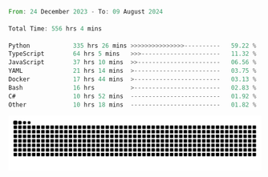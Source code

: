 <!--START_SECTION:waka-->

```rust
From: 24 December 2023 - To: 09 August 2024

Total Time: 556 hrs 4 mins

Python            335 hrs 26 mins >>>>>>>>>>>>>>>----------   59.22 %
TypeScript        64 hrs 5 mins   >>>----------------------   11.32 %
JavaScript        37 hrs 10 mins  >>-----------------------   06.56 %
YAML              21 hrs 14 mins  >------------------------   03.75 %
Docker            17 hrs 44 mins  >------------------------   03.13 %
Bash              16 hrs          >------------------------   02.83 %
C#                10 hrs 52 mins  -------------------------   01.92 %
Other             10 hrs 18 mins  -------------------------   01.82 %
```

<!--END_SECTION:waka-->


<picture>
  <source media="(prefers-color-scheme: dark)" srcset="https://raw.githubusercontent.com/jeerawut97/jeerawut97/output/github-contribution-grid-snake.svg">
  <img alt="github contribution grid snake animation" src="https://raw.githubusercontent.com/jeerawut97/jeerawut97/output/github-contribution-grid-snake.svg">
</picture>
